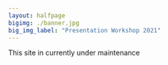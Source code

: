 ```yaml
---
layout: halfpage
bigimg: ./banner.jpg
big_img_label: "Presentation Workshop 2021"
---
```

<link rel="stylesheet" href="https://cdn.jsdelivr.net/npm/semantic-ui@2.4.2/dist/semantic.min.css">

This site in currently under maintenance

